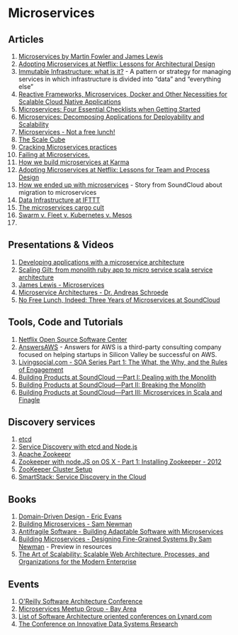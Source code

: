 # Microservices

## Articles
1. [Microservices by Martin Fowler and James Lewis](http://martinfowler.com/articles/microservices.html)
2. [Adopting Microservices at Netflix: Lessons for Architectural Design ](http://nginx.com/blog/microservices-at-netflix-architectural-best-practices/)
3. [Immutable Infrastructure: what is it?](http://highops.com/insights/immutable-infrastructure-what-is-it/) - A pattern or strategy for managing services in which infrastructure is divided into “data” and “everything else”
4. [Reactive Frameworks, Microservices, Docker and Other Necessities for Scalable Cloud Native Applications](http://thenewstack.io/reactive-frameworks-microservices-docker-and-other-necessities-for-scalable-cloud-native-applications/)
5. [Microservices: Four Essential Checklists when Getting Started](http://thenewstack.io/microservices-four-essential-checklists-getting-started/)
6. [Microservices: Decomposing Applications for Deployability and Scalability](http://www.infoq.com/articles/microservices-intro)
7. [Microservices - Not a free lunch!](http://highscalability.com/blog/2014/4/8/microservices-not-a-free-lunch.html)
8. [The Scale Cube](http://microservices.io/articles/scalecube.html)
9. [Cracking Microservices practices](http://jaxenter.com/cracking-microservices-practices-107924.html)
10. [Failing at Microservices.](https://rclayton.silvrback.com/failing-at-microservices)
11. [How we build microservices at Karma](https://blog.yourkarma.com/building-microservices-at-karma)
12. [Adopting Microservices at Netflix: Lessons for Team and Process Design ](http://nginx.com/blog/adopting-microservices-at-netflix-lessons-for-team-and-process-design/)
13. [How we ended up with microservices](http://philcalcado.com/2015/09/08/how_we_ended_up_with_microservices.html?) - Story from SoundCloud about migration to microservices
14. [Data Infrastructure at IFTTT](https://medium.com/engineering-at-ifttt/data-infrastructure-at-ifttt-35414841f9b5)
15. [The microservices cargo cult](http://www.stavros.io/posts/microservices-cargo-cult/)
16. [Swarm v. Fleet v. Kubernetes v. Mesos](http://radar.oreilly.com/2015/10/swarm-v-fleet-v-kubernetes-v-mesos.html)
17. 

## Presentations & Videos
1. [Developing applications with a microservice architecture](http://www.slideshare.net/chris.e.richardson/developing-apps-with-a-microservice-architecture-svforum-microservices-meetup)
2. [Scaling Gilt: from monolith ruby app to micro service scala service architecture](http://www.slideshare.net/LappleApple/gilt-from-monolith-ruby-app-to-micro-service-scala-service-architectur)
3. [James Lewis - Microservices](http://2012.33degree.org/pdf/JamesLewisMicroServices.pdf)
4. [Microservice Architectures - Dr. Andreas Schroede](http://www.pst.ifi.lmu.de/Lehre/wise-14-15/mse/microservice-architectures.pdf)
5. [No Free Lunch, Indeed: Three Years of Microservices at SoundCloud](http://www.infoq.com/presentations/soundcloud-microservices)

## Tools, Code and Tutorials
1. [Netflix Open Source Software Center](http://netflix.github.io/#repo)
2. [AnswersAWS](http://answersforaws.com/) - Answers for AWS is a third-party consulting company focused on helping startups in Silicon Valley be successful on AWS.
3. [Livingsocial.com - SOA Series Part 1: The What, the Why, and the Rules of Engagement](https://techblog.livingsocial.com/blog/2014/05/06/soa-the-what-the-why-and-the-rules-of-engagement/)
4. [Building Products at SoundCloud —Part I: Dealing with the Monolith](https://developers.soundcloud.com/blog/building-products-at-soundcloud-part-1-dealing-with-the-monolith)
5. [Building Products at SoundCloud—Part II: Breaking the Monolith](https://developers.soundcloud.com/blog/building-products-at-soundcloud-part-2-breaking-the-monolith)
6. [Building Products at SoundCloud—Part III: Microservices in Scala and Finagle](https://developers.soundcloud.com/blog/building-products-at-soundcloud-part-3-microservices-in-scala-and-finagle)

## Discovery services

1. [etcd](https://github.com/coreos/etcd)
  1. [Service Discovery with etcd and Node.js](http://lukebond.ghost.io/service-discovery-with-etcd-and-node-js/)
2. [Apache Zookeepr](https://zookeeper.apache.org/)
  1. [Zookeeper with node.JS on OS X - Part 1: Installing Zookeeper - 2012](http://blog.vctr.me/posts/zookeeper-node-part-1.html)
  2. [ZooKeeper Cluster Setup](http://myjeeva.com/zookeeper-cluster-setup.html)
3. [SmartStack: Service Discovery in the Cloud](http://nerds.airbnb.com/smartstack-service-discovery-cloud/)

## Books
1. [Domain-Driven Design - Eric Evans](http://www.amazon.com/Domain-Driven-Design-Tackling-Complexity-Software-ebook/dp/B00794TAUG)
2. [Building Microservices - Sam Newman](http://www.amazon.com/gp/product/1491950358?ie=UTF8&tag=martinfowlerc-20&linkCode=as2&camp=1789&creative=9325&creativeASIN=1491950358)
3. [Antifragile Software - Building Adaptable Software with Microservices](https://leanpub.com/antifragilesoftware)
4. [Building Microservices - Designing Fine-Grained Systems By Sam Newman](http://shop.oreilly.com/product/0636920033158.do) - Preview in resources
5. [The Art of Scalability: Scalable Web Architecture, Processes, and Organizations for the Modern Enterprise ](http://theartofscalability.com/)

## Events
1. [O'Reilly Software Architecture Conference](http://softwarearchitecturecon.com/sa2015)
2. [Microservices Meetup Group - Bay Area](http://www.meetup.com/microservices/)
3. [List of Software Architecture oriented conferences on Lynard.com](http://lanyrd.com/topics/software-architecture/)
4. [The Conference on Innovative Data Systems Research](http://www.cidrdb.org/)
